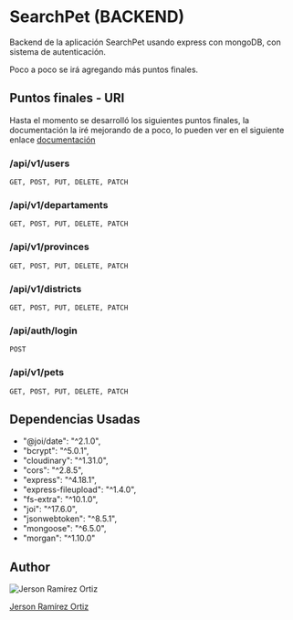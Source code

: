 # SearchPet (BACKEND)

Backend de la aplicación SearchPet usando express con mongoDB, con sistema de autenticación.

Poco a poco se irá agregando más puntos finales.

## Puntos finales - URI

Hasta el momento se desarrolló los siguientes puntos finales, 
la documentación la iré mejorando de a poco, lo pueden ver en el siguiente enlace [documentación](https://documenter.getpostman.com/view/11171580/Uze4viTq)

### /api/v1/users
    GET, POST, PUT, DELETE, PATCH

### /api/v1/departaments
    GET, POST, PUT, DELETE, PATCH

### /api/v1/provinces
    GET, POST, PUT, DELETE, PATCH

### /api/v1/districts
    GET, POST, PUT, DELETE, PATCH

### /api/auth/login
    POST

### /api/v1/pets
    GET, POST, PUT, DELETE, PATCH

## Dependencias Usadas

* "@joi/date": "^2.1.0",
* "bcrypt": "^5.0.1",
* "cloudinary": "^1.31.0",
* "cors": "^2.8.5",
* "express": "^4.18.1",
* "express-fileupload": "^1.4.0",
* "fs-extra": "^10.1.0",
* "joi": "^17.6.0",
* "jsonwebtoken": "^8.5.1",
* "mongoose": "^6.5.0",
* "morgan": "^1.10.0"

## Author

![Jerson Ramírez Ortiz](https://avatars.githubusercontent.com/u/43390194?v=4)

[Jerson Ramírez Ortiz](https://www.facebook.com/jersonomar.ramirezortiz/)

